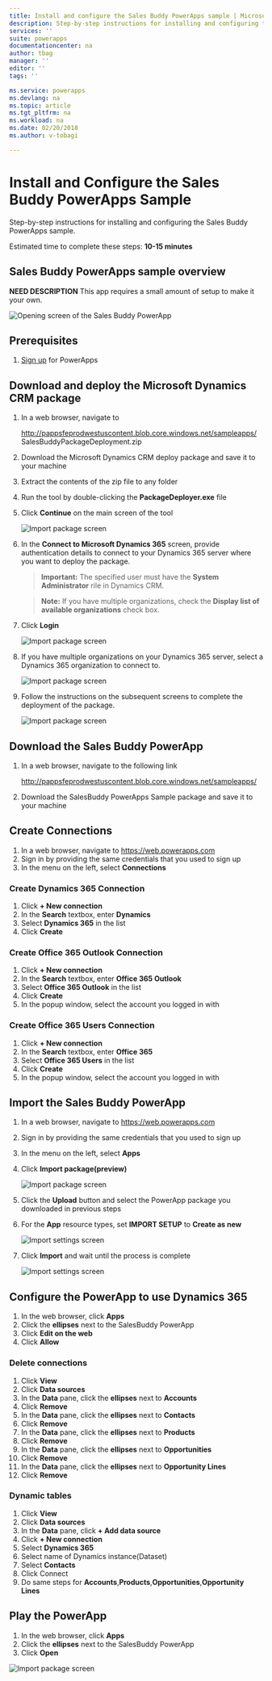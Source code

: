 ```yaml
---
title: Install and configure the Sales Buddy PowerApps sample | Microsoft Docs
description: Step-by-step instructions for installing and configuring the Sales Buddy PowerApps sample.
services: ''
suite: powerapps
documentationcenter: na
author: tbag
manager: ''
editor: ''
tags: ''

ms.service: powerapps
ms.devlang: na
ms.topic: article
ms.tgt_pltfrm: na
ms.workload: na
ms.date: 02/20/2018
ms.author: v-tobagi

---
```

# Install and Configure the Sales Buddy PowerApps Sample

Step-by-step instructions for installing and configuring the Sales Buddy PowerApps sample.

Estimated time to complete these steps: **10-15 minutes**

## Sales Buddy PowerApps sample overview
**NEED DESCRIPTION** This app requires a small amount of setup to make it your own.

![Opening screen of the Sales Buddy PowerApp](./media/sales-buddy-install/sales-buddy-powerapp.png)

## Prerequisites

1. [Sign up](signup-for-powerapps.md) for PowerApps

## Download and deploy the Microsoft Dynamics CRM package

1.	In a web browser, navigate to

	http://pappsfeprodwestuscontent.blob.core.windows.net/sampleapps/<INSERT URL HERE> SalesBuddyPackageDeployment.zip

2.	Download the Microsoft Dynamics CRM deploy package and save it to your machine
3.  Extract the contents of the zip file to any folder
4.  Run the tool by double-clicking the **PackageDeployer.exe** file 
5.  Click **Continue** on the main screen of the tool

	![Import package screen](./media/sales-buddy-install/dynamics-deployer-firstpage.png)

6.  In the **Connect to Microsoft Dynamics 365** screen, provide authentication details to connect to your Dynamics 365 server where you want to deploy the package.

	>**Important:** The specified user must have the **System Administrator** rile in Dynamics CRM.

	>**Note:** If you have multiple organizations, check the **Display list of available organizations** check box. 
	
7. 	Click **Login**

	![Import package screen](./media/sales-buddy-install/dynamics-deployer-auth.png)

8.  If you have multiple organizations on your Dynamics 365 server, select a Dynamics 365 organization to connect to.

	![Import package screen](./media/sales-buddy-install/dynamics-deployer-select-org.png)

9.  Follow the instructions on the subsequent screens to complete the deployment of the package.

	![Import package screen](./media/sales-buddy-install/dynamics-deployer-packaging-1.png)

## Download the Sales Buddy PowerApp

1.	In a web browser, navigate to the following link

	http://pappsfeprodwestuscontent.blob.core.windows.net/sampleapps/<INSERT URL HERE>

2.	Download the SalesBuddy PowerApps Sample package and save it to your machine

## Create Connections

1.	In a web browser, navigate to https://web.powerapps.com
2.	Sign in by providing the same credentials that you used to sign up
3.	In the menu on the left, select **Connections**

### Create Dynamics 365 Connection

1.	Click **+ New connection**
2.	In the **Search** textbox, enter **Dynamics**
3.	Select **Dynamics 365** in the list
4.	Click **Create**
	
### Create Office 365 Outlook Connection

1.	Click **+ New connection**
2.	In the **Search** textbox, enter **Office 365 Outlook**
3.	Select **Office 365 Outlook** in the list
4.	Click **Create**
5.	In the popup window, select the account you logged in with

### Create Office 365 Users Connection

1.	Click **+ New connection**
2.	In the **Search** textbox, enter **Office 365**
3.	Select **Office 365 Users** in the list
4.	Click **Create**
5.	In the popup window, select the account you logged in with

## Import the Sales Buddy PowerApp

1.	In a web browser, navigate to https://web.powerapps.com
2.	Sign in by providing the same credentials that you used to sign up
3.	In the menu on the left, select **Apps** 
4.	Click **Import package(preview)**
	
	![Import package screen](./media/sales-buddy-install/import-package.png)

5.	Click the **Upload** button and select the PowerApp package you downloaded in previous steps
6.	For the **App**  resource types, set **IMPORT SETUP** to **Create as new**
	
	![Import settings screen](./media/sales-buddy-install/import-settings.png)

7.	Click **Import** and wait until the process is complete

	![Import settings screen](./media/sales-buddy-install/import-done.png)

## Configure the PowerApp to use Dynamics 365

1. In the web browser, click **Apps**
2. Click the **ellipses** next to the SalesBuddy PowerApp
3. Click **Edit on the web** 
4. Click **Allow**

### Delete connections
1. Click **View**
2. Click **Data sources**
3. In the **Data** pane, click the **ellipses** next to **Accounts**
4. Click **Remove**
5. In the **Data** pane, click the **ellipses** next to **Contacts**
6. Click **Remove**
7. In the **Data** pane, click the **ellipses** next to **Products**
8. Click **Remove**
9. In the **Data** pane, click the **ellipses** next to **Opportunities**
10. Click **Remove**
11. In the **Data** pane, click the **ellipses** next to **Opportunity Lines**
12. Click **Remove**

### Dynamic tables

1. Click **View**
2. Click **Data sources**
3. In the **Data** pane, click **+ Add data source**
4. Click **+ New connection**
5. Select **Dynamics 365**
6. Select name of Dynamics instance(Dataset) 
7. Select **Contacts**
8. Click Connect
9. Do same steps for **Accounts**,**Products**,**Opportunities**,**Opportunity Lines**

## Play the PowerApp

1. In the web browser, click **Apps**
2. Click the **ellipses** next to the SalesBuddy PowerApp
3. Click **Open** 

![Import package screen](./media/sales-buddy-install/open-app.png)

